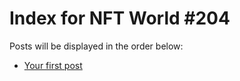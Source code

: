 # Index for NFT World #204
Posts will be displayed in the order below:

- [Your first post](./001-first.md)

